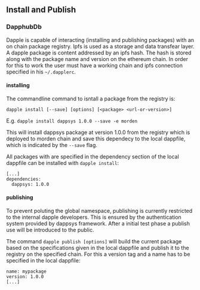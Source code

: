 ## Install and Publish

### DapphubDb

Dapple is capable of interacting (installing and publishing packages) with an
on chain package registry. Ipfs is used as a storage and data transfear layer.
A dapple package is content addressed by an ipfs hash. The hash is stored along
with the package name and version on the ethereum chain.
In order for this to work the user must have a working chain and ipfs connection
specified in his `~/.dapplerc`.

#### installing

The commandline command to isntall a package from the registry is:

`dapple install [--save] [options] [<package> <url-or-version>]`

E.g. `dapple install dappsys 1.0.0 --save -e morden`

This will install dappsys package at version 1.0.0 from the registry which is
deployed to morden chain and save this dependecy to the local dappfile, which
is indicated by the `--save` flag.

All packages with are specified in the dependency section of the local dappfile
can be installed with `dapple install`:

```
[...]
dependencies:
  dappsys: 1.0.0
```

#### publishing

To prevent poluting the global namespace, publishing is currently restricted
to the internal dapple developers. This is ensured by the authentication system
provided by dappsys framework. After a initial test phase a publish use will
be introduced to the public.

The command `dapple publish [options]` will build the current package based on
the specifications given in the local dappfile and publish it to the registry
on the specified chain. For this a version tag and a name has to be specified
in the local dappfile:
```
name: mypackage
version: 1.0.0
[...]
```
